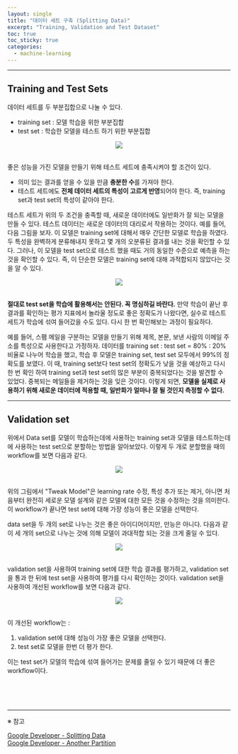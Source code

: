 ```yaml
---
layout: single
title: "데이터 세트 구축 (Splitting Data)"
excerpt: "Training, Validation and Test Dataset"
toc: true
toc_sticky: true
categories:
  - machine-learning
---
```



---
## Training and Test Sets

데이터 세트를 두 부분집합으로 나눌 수 있다.

- training set : 모델 학습을 위한 부분집합
- test set : 학습한 모델을 테스트 하기 위한 부분집합

<center><img src="{{site.baseurl}}/assets/images/splitting1.png" /></center><br>

좋은 성능을 가진 모델을 만들기 위해 테스트 세트에 충족시켜야 할 조건이 있다.

- 의미 있는 결과를 얻을 수 있을 만큼 **충분한 수**를 가져야 한다.
- 테스트 세트에도 **전체 데이터 세트의 특성이 고르게 반영**되어야 한다. 즉, training set과 test set의 특성이 같아야 한다.

테스트 세트가 위의 두 조건을 충족할 때, 새로운 데이터에도 일반화가 잘 되는 모델을 만들 수 있다. 테스트 데이터는 새로운 데이터의 대리로서 작용하는 것이다. 예를 들어, 다음 그림을 보자. 이 모델은 training set에 대해서 매우 간단한 모델로 학습을 하였다. 두 특성을 완벽하게 분류해내지 못하고 몇 개의 오분류된 결과를 내는 것을 확인할 수 있다. 그러나, 이 모델을 test set으로 테스트 했을 때도 거의 동일한 수준으로 예측을 하는 것을 확인할 수 있다. 즉, 이 단순한 모델은 training set에 대해 과적합되지 않았다는 것을 알 수 있다.

<center><img src="{{site.baseurl}}/assets/images/splitting2.png" /></center><br>

**절대로 test set을 학습에 활용해서는 안된다. 꼭 명심하길 바란다.** 만약 학습이 끝난 후 결과를 확인하는 평가 지표에서 놀라울 정도로 좋은 정확도가 나왔다면, 실수로 테스트 세트가 학습에 섞여 들어갔을 수도 있다. 다시 한 번 확인해보는 과정이 필요하다.

예를 들어, 스팸 메일을 구분하는 모델을 만들기 위해 제목, 본문, 보낸 사람의 이메일 주소를 특성으로 사용한다고 가정하자. 데이터를 training set : test set = 80% : 20% 비율로 나누어 학습을 했고, 학습 후 모델은 training set, test set 모두에서 99%의 정확도를 보였다. 이 때, training set보다 test set의 정확도가 낮을 것을 예상하고 다시 한 번 확인 하여 training set과 test set의 많은 부분이 중복되었다는 것을 발견할 수 있었다. 중복되는 메일들을 제거하는 것을 잊은 것이다. 이렇게 되면, **모델을 실제로 사용하기 위해 새로운 데이터에 적용할 때, 일반화가 얼마나 잘 될 것인지 측정할 수 없다.**


---
## Validation set

위에서 Data set를 모델이 학습하는데에 사용하는 training set과 모델을 테스트하는데에 사용하는 test set으로 분할하는 방법을 알아보았다. 이렇게 두 개로 분할했을 때의 workflow를 보면 다음과 같다.

<center><img src="{{site.baseurl}}/assets/images/splitting3.png" /></center><br>

위의 그림에서 "Tweak Model"은 learning rate 수정, 특성 추가 또는 제거, 아니면 처음부터 완전히 세로운 모델 설계와 같은 모델에 대한 모든 것을 수정하는 것을 의미한다. 이 workflow가 끝나면 test set에 대해 가장 성능이 좋은 모델을 선택한다.

data set을 두 개의 set로 나누는 것은 좋은 아이디어이지만, 만능은 아니다. 다음과 같이 세 개의 set으로 나누는 것에 의해 모델이 과대적합 되는 것을 크게 줄일 수 있다.

<center><img src="{{site.baseurl}}/assets/images/splitting4.png" /></center><br>

validation set을 사용하여 training set에 대한 학습 결과를 평가하고, validation set을 통과 한 뒤에 test set을 사용하여 평가를 다시 확인하는 것이다. validation set을 사용하여 개선된 workflow를 보면 다음과 같다.

<center><img src="{{site.baseurl}}/assets/images/splitting5.png" /></center><br>

이 개선된 workflow는 :

1. validation set에 대해 성능이 가장 좋은 모델을 선택한다.
2. test set로 모델을 한번 더 평가 한다.

이는 test set가 모델의 학습에 섞여 들어가는 문제를 줄일 수 있기 때문에 더 좋은 workflow이다.

<br>
<br>
<br>

---
※ 참고

[Google Developer - Splitting Data](https://developers.google.com/machine-learning/crash-course/training-and-test-sets/splitting-data)<br>
[Google Developer - Another Partition](https://developers.google.com/machine-learning/crash-course/validation/another-partition)<br>